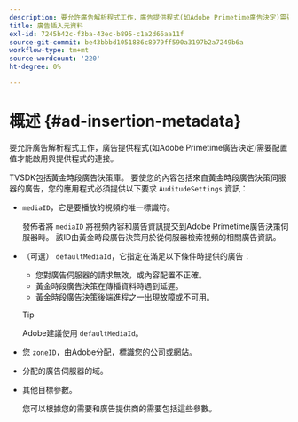 ```yaml
---
description: 要允許廣告解析程式工作，廣告提供程式(如Adobe Primetime廣告決定)需要配置值才能啟用與提供程式的連接。
title: 廣告插入元資料
exl-id: 7245b42c-f3ba-43ec-b895-c1a2d66aa11f
source-git-commit: be43bbbd1051886c8979ff590a3197b2a7249b6a
workflow-type: tm+mt
source-wordcount: '220'
ht-degree: 0%

---
```


# 概述 {#ad-insertion-metadata}

要允許廣告解析程式工作，廣告提供程式(如Adobe Primetime廣告決定)需要配置值才能啟用與提供程式的連接。

TVSDK包括黃金時段廣告決策庫。 要使您的內容包括來自黃金時段廣告決策伺服器的廣告，您的應用程式必須提供以下要求 `AuditudeSettings` 資訊：

* `mediaID`，它是要播放的視頻的唯一標識符。

   發佈者將 `mediaID` 將視頻內容和廣告資訊提交到Adobe Primetime廣告決策伺服器時。 該ID由黃金時段廣告決策用於從伺服器檢索視頻的相關廣告資訊。

* （可選） `defaultMediaId`，它指定在滿足以下條件時提供的廣告：

   * 您對廣告伺服器的請求無效，或內容配置不正確。
   * 黃金時段廣告決策在傳播資料時遇到延遲。
   * 黃金時段廣告決策後端進程之一出現故障或不可用。

   >[!TIP]
   >
   >Adobe建議使用 `defaultMediaId`。

* 您 `zoneID`，由Adobe分配，標識您的公司或網站。
* 分配的廣告伺服器的域。
* 其他目標參數。

   您可以根據您的需要和廣告提供商的需要包括這些參數。
